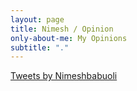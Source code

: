 ```yaml
---
layout: page
title: Nimesh / Opinion
only-about-me: My Opinions
subtitle: "."
---
```


<a class="twitter-timeline" href="https://twitter.com/Nimeshbabuoli?ref_src=twsrc%5Etfw">Tweets by Nimeshbabuoli</a> <script async src="https://platform.twitter.com/widgets.js" charset="utf-8"></script>